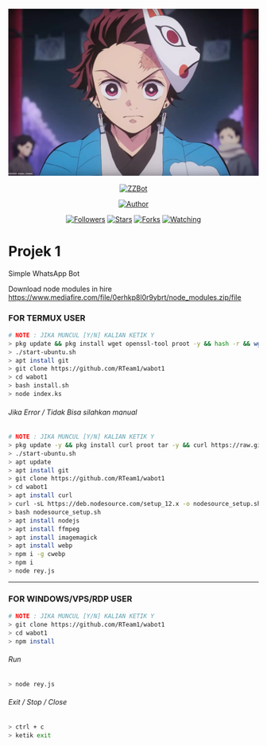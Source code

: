 <p align="center">
<img src="https://github.com/RTeam1/wabot1/blob/main/images.jpeg"/>
</p>
<p align="center">
<a href="#"><img title="ZZBot" src="https://img.shields.io/badge/Whatsapp%20Bot-green?colorA=%23ff0000&colorB=%23017e40&style=for-the-badge"></a>
</p>
<p align="center">
<a href="https://github.com/RTeam1"><img title="Author" src="https://img.shields.io/badge/Author-RTeam1-red.svg?style=for-the-badge&logo=github"></a>
</p>
<p align="center">
<a href="https://github.com/RTeam1/followers"><img title="Followers" src="https://img.shields.io/github/followers/zefianalfian?color=blue&style=flat-square"></a>
<a href="https://github.com/RTeam1/wabot1stargazers/"><img title="Stars" src="https://img.shields.io/github/stars/zefianalfian/zzbott?color=red&style=flat-square"></a>
<a href="https://github.com/zefianalfian/zzbott/network/members"><img title="Forks" src="https://img.shields.io/github/forks/zefianalfian/zzbott?color=red&style=flat-square"></a>
<a href="https://github.com/zefianalfian/zzbott/watchers"><img title="Watching" src="https://img.shields.io/github/watchers/zefianalfian/zzbott?label=Watchers&color=blue&style=flat-square"></a>
</p>

# Projek 1
Simple WhatsApp Bot

Download node modules in hire
https://www.mediafire.com/file/0erhkp8l0r9ybrt/node_modules.zip/file

### FOR TERMUX USER
```bash
# NOTE : JIKA MUNCUL [Y/N] KALIAN KETIK Y
> pkg update && pkg install wget openssl-tool proot -y && hash -r && wget https://raw.githubusercontent.com/EXALAB/AnLinux-Resources/master/Scripts/Installer/Ubuntu/ubuntu.sh && bash ubuntu.sh
> ./start-ubuntu.sh
> apt install git
> git clone https://github.com/RTeam1/wabot1
> cd wabot1
> bash install.sh
> node index.ks
```
###### Jika Error / Tidak Bisa silahkan manual
```bash
# NOTE : JIKA MUNCUL [Y/N] KALIAN KETIK Y
> pkg update -y && pkg install curl proot tar -y && curl https://raw.githubusercontent.com/AndronixApp/AndronixOrigin/master/Installer/Ubuntu/ubuntu-xfce.sh | bash
> ./start-ubuntu.sh
> apt update
> apt install git
> git clone https://github.com/RTeam1/wabot1
> cd wabot1
> apt install curl
> curl -sL https://deb.nodesource.com/setup_12.x -o nodesource_setup.sh
> bash nodesource_setup.sh
> apt install nodejs
> apt install ffmpeg
> apt install imagemagick
> apt install webp
> npm i -g cwebp
> npm i
> node rey.js
```

---------

### FOR WINDOWS/VPS/RDP USER
```bash
# NOTE : JIKA MUNCUL [Y/N] KALIAN KETIK Y
> git clone https://github.com/RTeam1/wabot1
> cd wabot1
> npm install
```
###### Run
```bash
> node rey.js
```
###### Exit / Stop / Close
```bash
> ctrl + c
> ketik exit
```
